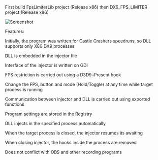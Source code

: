 First build FpsLimiterLib project (Release x86) then DX9_FPS_LIMITER project (Release x86)

![Screenshot](https://i.imgur.com/DDEH6EB.png)

Features:

Initially, the program was written for Castle Crashers speedruns, so DLL supports only X86 DX9 processes

DLL is embedded in the injector file

Interface of the injector is written on GDI

FPS restriction is carried out using a D3D9::Present hook

Change the FPS, button and mode (Hold/Toggle) at any time while target process is running

Communication between injector and DLL is carried out using exported functions

Program settings are stored in the Registry

DLL injects in the specified process automatically 

When the target process is closed, the injector resumes its awaiting

When closing injector, the hooks inside the process are removed

Does not conflict with OBS and other recording programs
